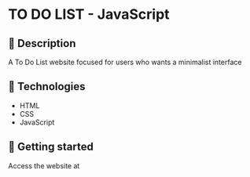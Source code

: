 # TO DO LIST - JavaScript

## 📄 Description

A To Do List website focused for users who wants a minimalist interface

## 🧪 Technologies

- HTML
- CSS
- JavaScript

## 🚀 Getting started

Access the website at
